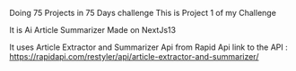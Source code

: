 Doing 75 Projects in 75 Days challenge
This is Project 1 of my Challenge

It is Ai Article Summarizer Made on NextJs13

It uses Article Extractor and Summarizer Api from Rapid Api
link to the API : https://rapidapi.com/restyler/api/article-extractor-and-summarizer/












